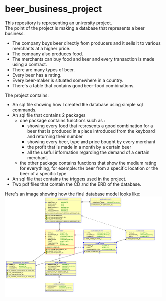 # beer_business_project

This repository is representing an university project.<br/>
The point of the project is making a database that represents a beer business. <br/>
  - The company buys beer directly from producers and it sells it to various merchants at a higher price. <br/>
  - The company also produces food. <br/>
  - The merchants can buy food and beer and every transaction is made using a contract. <br/>
  - There are many types of beer. <br/>
  - Every beer has a rating. <br/>
  - Every beer-maker is situated somewhere in a country. <br/>
  - There's a table that contains good beer-food combinations. <br/>
 
 The project contains: <br/>
  - An sql file showing how I created the database using simple sql commands. <br/>
  - An sql file that contains 2 packages <br/>
    - one package contains functions such as :<br/>
      - showing every food that represents a good combination for a beer that is produced in a place introduced from the keyboard and returning their number <br/>
      - showing every beer, type and price bought by every merchant <br/>
      - the profit that is made in a month by a certain beer <br/>
      - all the useful information regarding the demand of a certain merchant. <br/>
    - the other package contains functions that show the medium rating for everything, for exemple: the beer from a specific location or the beer of a specific type
  - An sql file that contains the triggers used in the project. <br/> 
  - Two pdf files that contain the CD and the ERD of the database.

Here's an image showing how the final database model looks like:
![](/final_database_model.png)
